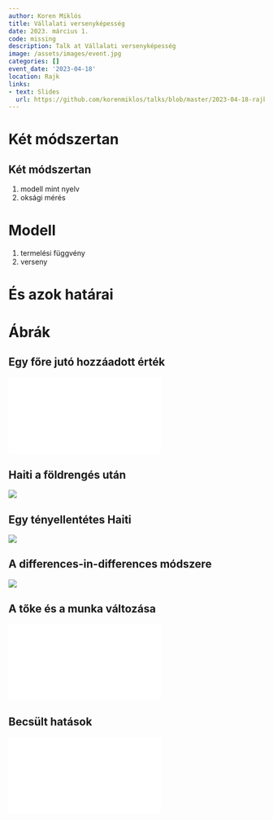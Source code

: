 ```yaml
---
author: Koren Miklós
title: Vállalati versenyképesség
date: 2023. március 1.
code: missing
description: Talk at Vállalati versenyképesség
image: /assets/images/event.jpg
categories: []
event_date: '2023-04-18'
location: Rajk
links:
- text: Slides
  url: https://github.com/korenmiklos/talks/blob/master/2023-04-18-rajk/README.pdf
---
```


# Két módszertan
## Két módszertan
1. modell mint nyelv
2. oksági mérés

# Modell
1. termelési függvény
2. verseny

# És azok határai


# Ábrák
## Egy főre jutó hozzáadott érték
![](fig/figure4.pdf)

## Haiti a földrengés után
![](fig/ch24-figure-1-haiti-gdp.png)

## Egy tényellentétes Haiti
![](fig/ch24-figure-2a-haiti-gdp-synth.png)

## A differences-in-differences módszere
![](fig/ch22-figure-1-diff-in-diffs-graph.png)

## A tőke és a munka változása
![](fig/K-L.pdf)

## Becsült hatások
![](fig/table-5.pdf)